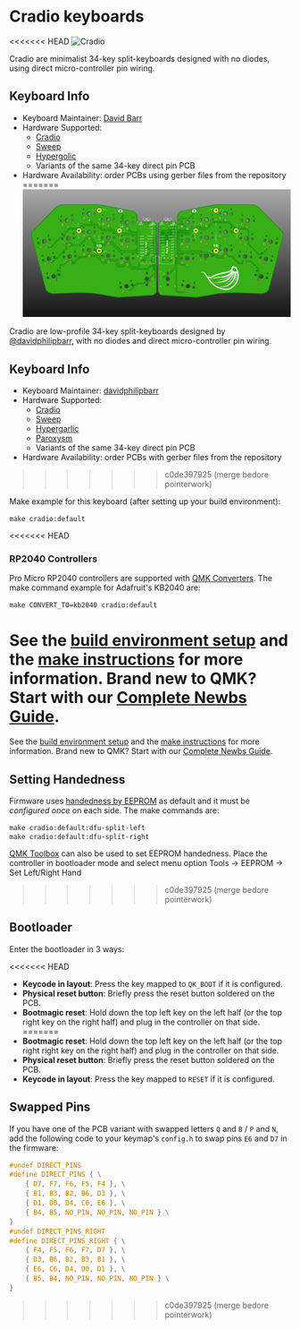 # Cradio keyboards

<<<<<<< HEAD
![Cradio](https://raw.githubusercontent.com/filterpaper/filterpaper.github.io/main/images/cradio.png)

Cradio are minimalist 34-key split-keyboards designed with no diodes, using direct micro-controller pin wiring.

## Keyboard Info

* Keyboard Maintainer: [David Barr](https://github.com/davidphilipbarr)
* Hardware Supported:
    * [Cradio](https://github.com/davidphilipbarr/36keys/tree/master/34Keys)
    * [Sweep](https://github.com/davidphilipbarr/Sweep)
    * [Hypergolic](https://github.com/davidphilipbarr/hypergolic)
    * Variants of the same 34-key direct pin PCB
* Hardware Availability: order PCBs using gerber files from the repository
=======
![Cradio](https://github.com/davidphilipbarr/hypergolic/raw/main/hypergarlic/ht.png)

Cradio are low-profile 34-key split-keyboards designed by [@davidphilipbarr](https://github.com/davidphilipbarr), with no diodes and direct micro-controller pin wiring.

## Keyboard Info

* Keyboard Maintainer: [davidphilipbarr](https://github.com/davidphilipbarr)
* Hardware Supported:
    * [Cradio](https://github.com/davidphilipbarr/36keys/tree/master/34Keys)
    * [Sweep](https://github.com/davidphilipbarr/Sweep)
    * [Hypergarlic](https://github.com/davidphilipbarr/hypergolic/tree/main/hypergarlic)
    * [Paroxysm](https://github.com/davidphilipbarr/hypergolic/tree/main/paroxysm)
    * Variants of the same 34-key direct pin PCB
* Hardware Availability: order PCBs with gerber files from the repository
>>>>>>> c0de397925 (merge bedore pointerwork)

Make example for this keyboard (after setting up your build environment):

    make cradio:default

<<<<<<< HEAD
### RP2040 Controllers

Pro Micro RP2040 controllers are supported with [QMK Converters](https://docs.qmk.fm/#/feature_converters). The make command example for Adafruit's KB2040 are:

    make CONVERT_TO=kb2040 cradio:default

See the [build environment setup](https://docs.qmk.fm/#/getting_started_build_tools) and the [make instructions](https://docs.qmk.fm/#/getting_started_make_guide) for more information. Brand new to QMK? Start with our [Complete Newbs Guide](https://docs.qmk.fm/#/newbs).
=======
See the [build environment setup](https://docs.qmk.fm/#/getting_started_build_tools) and the [make instructions](https://docs.qmk.fm/#/getting_started_make_guide) for more information. Brand new to QMK? Start with our [Complete Newbs Guide](https://docs.qmk.fm/#/newbs).

## Setting Handedness

Firmware uses [handedness by EEPROM](https://docs.qmk.fm/#/feature_split_keyboard?id=handedness-by-eeprom) as default and it must be *configured once* on each side. The make commands are:

    make cradio:default:dfu-split-left
    make cradio:default:dfu-split-right

[QMK Toolbox](http://qmk.fm/toolbox) can also be used to set EEPROM handedness. Place the controller in bootloader mode and select menu option Tools -> EEPROM -> Set Left/Right Hand
>>>>>>> c0de397925 (merge bedore pointerwork)

## Bootloader

Enter the bootloader in 3 ways:

<<<<<<< HEAD
* **Keycode in layout**: Press the key mapped to `QK_BOOT` if it is configured.
* **Physical reset button**: Briefly press the reset button soldered on the PCB.
* **Bootmagic reset**: Hold down the top left key on the left half (or the top right key on the right half) and plug in the controller on that side.
=======
* **Bootmagic reset**: Hold down the top left key on the left half (or the top right right key on the right half) and plug in the controller on that side.
* **Physical reset button**: Briefly press the reset button soldered on the PCB.
* **Keycode in layout**: Press the key mapped to `RESET` if it is configured.

## Swapped Pins

If you have one of the PCB variant with swapped letters `Q` and `B` / `P` and `N`, add the following code to your keymap's `config.h` to swap pins `E6` and `D7` in the firmware:
```c
#undef DIRECT_PINS
#define DIRECT_PINS { \
    { D7, F7, F6, F5, F4 }, \
    { B1, B3, B2, B6, D3 }, \
    { D1, D0, D4, C6, E6 }, \
    { B4, B5, NO_PIN, NO_PIN, NO_PIN } \
}
#undef DIRECT_PINS_RIGHT
#define DIRECT_PINS_RIGHT { \
    { F4, F5, F6, F7, D7 }, \
    { D3, B6, B2, B3, B1 }, \
    { E6, C6, D4, D0, D1 }, \
    { B5, B4, NO_PIN, NO_PIN, NO_PIN } \
}
```
>>>>>>> c0de397925 (merge bedore pointerwork)

